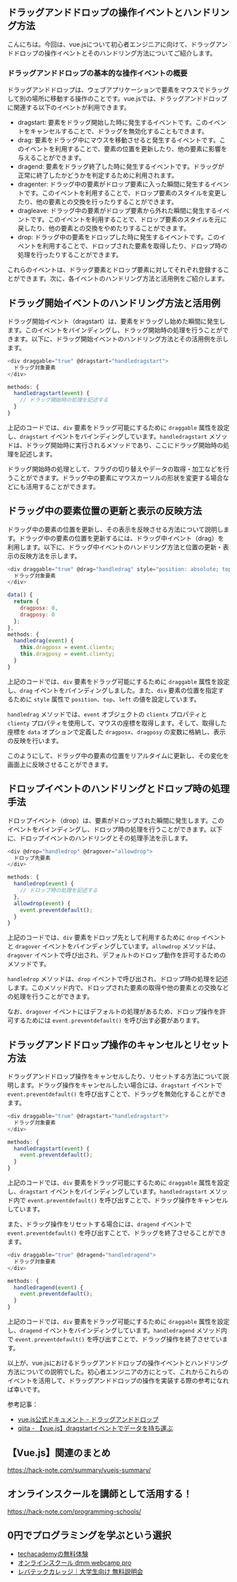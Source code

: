 <!--
title:   【vue.js】ドラッグアンドドロップの操作イベントとハンドリング方法
tags:    JavaScript,Vue.js
id:      179aa26df323a2cca705
private: false
-->


## ドラッグアンドドロップの操作イベントとハンドリング方法

こんにちは。今回は、vue.jsについて初心者エンジニアに向けて、ドラッグアンドドロップの操作イベントとそのハンドリング方法についてご紹介します。

### ドラッグアンドドロップの基本的な操作イベントの概要

ドラッグアンドドロップは、ウェブアプリケーションで要素をマウスでドラッグして別の場所に移動する操作のことです。vue.jsでは、ドラッグアンドドロップに関連する以下のイベントが利用できます。

- dragstart: 要素をドラッグ開始した時に発生するイベントです。このイベントをキャンセルすることで、ドラッグを無効化することもできます。
- drag: 要素をドラッグ中にマウスを移動させると発生するイベントです。このイベントを利用することで、要素の位置を更新したり、他の要素に影響を与えることができます。
- dragend: 要素をドラッグ終了した時に発生するイベントです。ドラッグが正常に終了したかどうかを判定するために利用されます。
- dragenter: ドラッグ中の要素がドロップ要素に入った瞬間に発生するイベントです。このイベントを利用することで、ドロップ要素のスタイルを変更したり、他の要素との交換を行ったりすることができます。
- dragleave: ドラッグ中の要素がドロップ要素から外れた瞬間に発生するイベントです。このイベントを利用することで、ドロップ要素のスタイルを元に戻したり、他の要素との交換をやめたりすることができます。
- drop: ドラッグ中の要素をドロップした時に発生するイベントです。このイベントを利用することで、ドロップされた要素を取得したり、ドロップ時の処理を行ったりすることができます。

これらのイベントは、ドラッグ要素とドロップ要素に対してそれぞれ登録することができます。次に、各イベントのハンドリング方法と活用例をご紹介します。

## ドラッグ開始イベントのハンドリング方法と活用例

ドラッグ開始イベント（dragstart）は、要素をドラッグし始めた瞬間に発生します。このイベントをバインディングし、ドラッグ開始時の処理を行うことができます。以下に、ドラッグ開始イベントのハンドリング方法とその活用例を示します。

```javascript
<div draggable="true" @dragstart="handledragstart">
  ドラッグ対象要素
</div>

methods: {
  handledragstart(event) {
    // ドラッグ開始時の処理を記述する
  }
}
```

上記のコードでは、`div` 要素をドラッグ可能にするために `draggable` 属性を設定し、`dragstart` イベントをバインディングしています。`handledragstart` メソッドは、ドラッグ開始時に実行されるメソッドであり、ここにドラッグ開始時の処理を記述します。

ドラッグ開始時の処理として、フラグの切り替えやデータの取得・加工などを行うことができます。ドラッグ中の要素にマウスカーソルの形状を変更する場合などにも活用することができます。

## ドラッグ中の要素位置の更新と表示の反映方法

ドラッグ中の要素の位置を更新し、その表示を反映させる方法について説明します。ドラッグ中の要素の位置を更新するには、ドラッグ中イベント（drag）を利用します。以下に、ドラッグ中イベントのハンドリング方法と位置の更新・表示の反映方法を示します。

```javascript
<div draggable="true" @drag="handledrag" style="position: absolute; top: 0; left: 0;">
  ドラッグ対象要素
</div>

data() {
  return {
    dragposx: 0,
    dragposy: 0
  };
},
methods: {
  handledrag(event) {
    this.dragposx = event.clientx;
    this.dragposy = event.clienty;
  }
}
```

上記のコードでは、`div` 要素をドラッグ可能にするために `draggable` 属性を設定し、`drag` イベントをバインディングしました。また、`div` 要素の位置を指定するために `style` 属性で `position`、`top`、`left` の値を設定しています。

`handledrag` メソッドでは、`event` オブジェクトの `clientx` プロパティと `clienty` プロパティを使用して、マウスの座標を取得します。そして、取得した座標を `data` オプションで定義した `dragposx`、`dragposy` の変数に格納し、表示の反映を行います。

このようにして、ドラッグ中の要素の位置をリアルタイムに更新し、その変化を画面上に反映させることができます。

## ドロップイベントのハンドリングとドロップ時の処理手法

ドロップイベント（drop）は、要素がドロップされた瞬間に発生します。このイベントをバインディングし、ドロップ時の処理を行うことができます。以下に、ドロップイベントのハンドリングとその処理手法を示します。

```javascript
<div @drop="handledrop" @dragover="allowdrop">
  ドロップ先要素
</div>

methods: {
  handledrop(event) {
    // ドロップ時の処理を記述する
  },
  allowdrop(event) {
    event.preventdefault();
  }
}
```

上記のコードでは、`div` 要素をドロップ先として利用するために `drop` イベントと `dragover` イベントをバインディングしています。`allowdrop` メソッドは、`dragover` イベントで呼び出され、デフォルトのドロップ動作を許可するためのメソッドです。

`handledrop` メソッドは、`drop` イベントで呼び出され、ドロップ時の処理を記述します。このメソッド内で、ドロップされた要素の取得や他の要素との交換などの処理を行うことができます。

なお、`dragover` イベントにはデフォルトの処理があるため、ドロップ操作を許可するためには `event.preventdefault()` を呼び出す必要があります。

## ドラッグアンドドロップ操作のキャンセルとリセット方法

ドラッグアンドドロップ操作をキャンセルしたり、リセットする方法について説明します。ドラッグ操作をキャンセルしたい場合には、`dragstart` イベントで `event.preventdefault()` を呼び出すことで、ドラッグを無効化することができます。

```javascript
<div draggable="true" @dragstart="handledragstart">
  ドラッグ対象要素
</div>

methods: {
  handledragstart(event) {
    event.preventdefault();
  }
}
```

上記のコードでは、`div` 要素をドラッグ可能にするために `draggable` 属性を設定し、`dragstart` イベントをバインディングしています。`handledragstart` メソッド内で `event.preventdefault()` を呼び出すことで、ドラッグ操作をキャンセルしています。

また、ドラッグ操作をリセットする場合には、`dragend` イベントで `event.preventdefault()` を呼び出すことで、ドラッグを終了させることができます。

```javascript
<div draggable="true" @dragend="handledragend">
  ドラッグ対象要素
</div>

methods: {
  handledragend(event) {
    event.preventdefault();
  }
}
```

上記のコードでは、`div` 要素をドラッグ可能にするために `draggable` 属性を設定し、`dragend` イベントをバインディングしています。`handledragend` メソッド内で `event.preventdefault()` を呼び出すことで、ドラッグ操作を終了させています。

以上が、vue.jsにおけるドラッグアンドドロップの操作イベントとハンドリング方法についての説明でした。初心者エンジニアの方にとって、これからこれらのイベントを活用して、ドラッグアンドドロップの操作を実装する際の参考になれば幸いです。

参考記事：
- [vue.js公式ドキュメント - ドラッグアンドドロップ](https://jp.vuejs.org/v2/guide/events.html#%e3%83%89%e3%83%a9%e3%83%83%e3%82%b0%e3%82%a2%e3%83%b3%e3%83%89%e3%83%89%e3%83%ad%e3%83%83%e3%83%97)
- [qiita - 【vue.js】dragstartイベントでデータを持ち運ぶ](https://qiita.com/jagas/items/3860ea4e3601be20cfd0)



## 【Vue.js】関連のまとめ
https://hack-note.com/summary/vuejs-summary/



## オンラインスクールを講師として活用する！
https://hack-note.com/programming-schools/



## 0円でプログラミングを学ぶという選択
- [techacademyの無料体験](//af.moshimo.com/af/c/click?a_id=2612475&amp;p_id=1555&amp;pc_id=2816&amp;pl_id=22706&amp;url=https%3a%2f%2ftechacademy.jp%2fhtmlcss-trial%3futm_source%3dmoshimo%26utm_medium%3daffiliate%26utm_campaign%3dtextad)
- [オンラインスクール dmm webcamp pro](//af.moshimo.com/af/c/click?a_id=2612482&amp;p_id=1363&amp;pc_id=2297&amp;pl_id=39999&amp;guid=on)
- [レバテックカレッジ｜大学生向け 無料説明会](//af.moshimo.com/af/c/click?a_id=4071793&p_id=3198&pc_id=7488&pl_id=41848)
